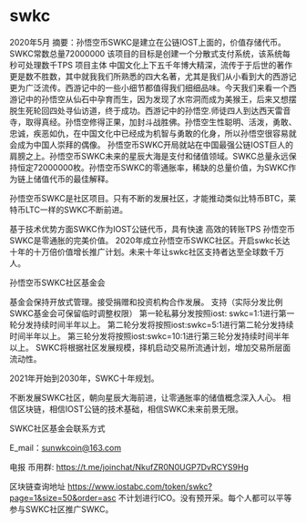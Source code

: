 # swkc    
2020年5月
摘要：孙悟空币SWKC是建立在公链IOST上面的，价值存储代币。SWKC常数总量72000000
该项目的目标是创建一个分散式支付系统，该系统每秒可处理数千TPS 
项目主体
中国文化上下五千年博大精深，流传于于后世的著作更是数不胜数，其中就我我们所熟悉的四大名著，尤其是我们从小看到大的西游记更为广泛流传。西游记中的一些小细节都值得我们细细品味。今天我们来看一个西游记中的孙悟空从仙石中孕育而生，因为发现了水帘洞而成为美猴王，后来又想摆脱生死轮回四处寻仙访道，终于成功。西游记中的孙悟空.师徒四人到达西天雷音寺，取得真经。孙悟空修得正果，加封斗战胜佛。孙悟空生性聪明、活泼，勇敢、忠诚，疾恶如仇，在中国文化中已经成为机智与勇敢的化身，所以孙悟空很容易就会成为中国人崇拜的偶像。
孙悟空币SWKC开局就站在中国最强公链IOST巨人的肩膀之上。孙悟空币SWKC未来的星辰大海是支付和储值领域。SWKC总量永远保持恒定72000000枚。孙悟空币SWKC的零通胀率，稀缺的总量价值，为SWKC作为链上储值代币的最佳解释。

   孙悟空币SWKC是社区项目。只有不断的发展社区，才能推动类似比特币BTC，莱特币LTC一样的SWKC不断前进。

   基于技术优势方面SWKC作为IOST公链代币，具有快速 高效的转账TPS 孙悟空币SWKC是零通胀的完美价值。
2020年成立孙悟空币SWKC社区。开启swkc长达十年的十万倍价值增长推广计划。未来十年让swkc社区支持者达至全球数千万人。

孙悟空币SWKC社区基金会
   
 基金会保持开放式管理。接受捐赠和投资机构合作发展。
 支持（实际分发比例SWKC基金会可保留临时调整权限）
 第一轮私募分发按照iost: swkc=1:1进行第一轮分发持续时间半年以上。
     第二轮分发将按照iost:swkc=5:1进行第二轮分发持续时间半年以上。
         第三轮分发将按照iost:swkc=10:1进行第三轮分发持续时间半年以上。
 SWKC将根据社区发展规模，择机启动交易所流通计划，增加交易所层面流动性。

2021年开始到2030年，SWKC十年规划。

  不断发展SWKC社区，朝向星辰大海前进，让零通胀率的储值概念深入人心。
  相信区块链，相信IOST公链的技术基础，相信SWKC未来前景无限。

SWKC社区基金会联系方式

  E_mail：sunwkcoin@163.com

 电报 币用群:
 https://t.me/joinchat/NkufZR0N0UGP7DvRCYS9Hg

区块链查询地址 https://www.iostabc.com/token/swkc?page=1&size=50&order=asc
不计划进行ICO。没有预开采。每个人都可以平等参与SWKC社区推广SWKC。
